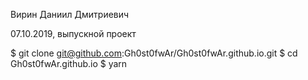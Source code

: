 
Вирин Даниил Дмитриевич

07.10.2019, выпускной проект 

  $ git clone git@github.com:Gh0st0fwAr/Gh0st0fwAr.github.io.git
  $ cd Gh0st0fwAr.github.io
  $ yarn

